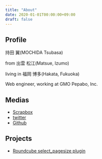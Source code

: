 ```yaml
---
title: "About"
date: 2020-01-01T00:00:00+09:00
draft: false
---
```


## Profile
持田 翼(MOCHIDA Tsubasa)

from 出雲 松江(Matsue, Izumo)

living in 福岡 博多(Hakata, Fukuoka)

Web engineer, working at GMO Pepabo, Inc.

## Medias
- [Scrapbox](https://scrapbox.io/tbsmcd-memo/)
- [twitter](https://twitter.com/tbsmcd)
- [Github](https://github.com/tbsmcd)

## Projects
- [Roundcube select_pagesize plugin](https://github.com/tbsmcd/select_pagesize)
